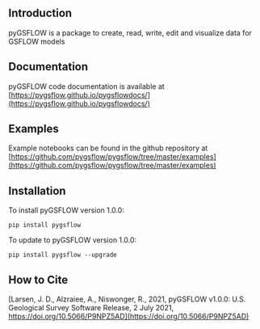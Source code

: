 Introduction
-----------------------------------------------

pyGSFLOW is a  package to create, read, write, edit and visualize data for GSFLOW models


Documentation
------------------------------------------------

pyGSFLOW code documentation is available at [https://pygsflow.github.io/pygsflowdocs/](https://pygsflow.github.io/pygsflowdocs/)


Examples
------------------------------------------------

Example notebooks can be found in the github repository at [https://github.com/pygsflow/pygsflow/tree/master/examples](https://github.com/pygsflow/pygsflow/tree/master/examples)


Installation
------------------------------------------------

To install pyGSFLOW version 1.0.0:

    pip install pygsflow

To update to pyGSFLOW version 1.0.0:

    pip install pygsflow --upgrade


How to Cite
------------------------------------------------

[Larsen, J. D., Alzraiee, A., Niswonger, R., 2021, pyGSFLOW v1.0.0: U.S. Geological
Survey Software Release, 2 July 2021, https://doi.org/10.5066/P9NPZ5AD](https://doi.org/10.5066/P9NPZ5AD)
